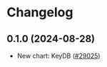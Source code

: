 # Changelog

## 0.1.0 (2024-08-28)

* New chart: KeyDB ([#29025](https://github.com/bitnami/charts/pull/29025))
